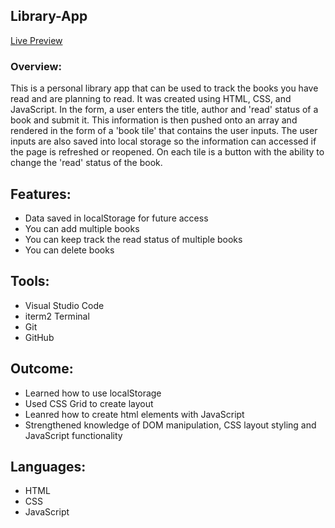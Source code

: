 ## Library-App 

[Live Preview](https://marsh-alex.github.io/library/)

### Overview:
This is a personal library app that can be used to track the books you have read and are planning to read. It was created using HTML, CSS, and JavaScript. In the form, a user enters the title, author and 'read' status of a book and submit it. This information is then pushed onto an array and rendered in the form of a 'book tile' that contains the user inputs. The user inputs are also saved into local storage so the information can accessed if the page is refreshed or reopened. On each tile is a button with the ability to change the 'read' status of the book. 

## Features:
- Data saved in localStorage for future access
- You can add multiple books
- You can keep track the read status of multiple books
- You can delete books

## Tools: 
- Visual Studio Code
- iterm2 Terminal 
- Git
- GitHub

## Outcome: 
- Learned how to use localStorage
- Used CSS Grid to create layout
- Leanred how to create html elements with JavaScript
- Strengthened knowledge of DOM manipulation, CSS layout styling and JavaScript functionality

## Languages:
- HTML 
- CSS
- JavaScript
